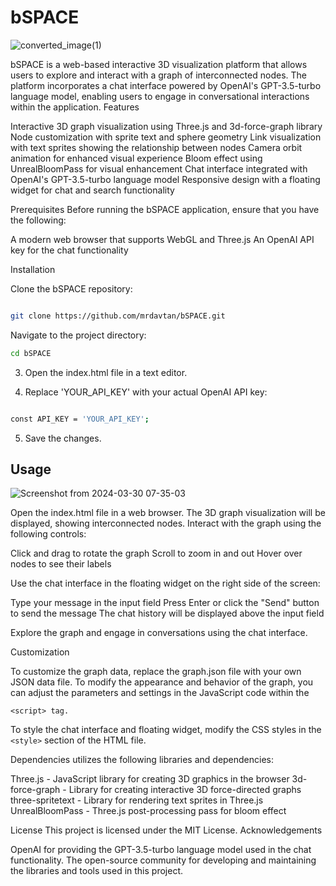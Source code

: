 # bSPACE

![converted_image(1)](https://github.com/mrdavtan/bSPACE/assets/21132073/6a9321c2-ba31-4414-9341-51ee8c2f5cd6)

bSPACE is a web-based interactive 3D visualization platform that allows users to explore and interact with a graph of interconnected nodes. The platform incorporates a chat interface powered by OpenAI's GPT-3.5-turbo language model, enabling users to engage in conversational interactions within the application.
Features

Interactive 3D graph visualization using Three.js and 3d-force-graph library
Node customization with sprite text and sphere geometry
Link visualization with text sprites showing the relationship between nodes
Camera orbit animation for enhanced visual experience
Bloom effect using UnrealBloomPass for visual enhancement
Chat interface integrated with OpenAI's GPT-3.5-turbo language model
Responsive design with a floating widget for chat and search functionality

Prerequisites
Before running the bSPACE application, ensure that you have the following:

A modern web browser that supports WebGL and Three.js
An OpenAI API key for the chat functionality

Installation

Clone the bSPACE repository:

```bash

git clone https://github.com/mrdavtan/bSPACE.git

```

Navigate to the project directory:

```bash
cd bSPACE

```
3. Open the index.html file in a text editor.

4. Replace 'YOUR_API_KEY' with your actual OpenAI API key:

```bash

const API_KEY = 'YOUR_API_KEY';

```

5. Save the changes.

## Usage

![Screenshot from 2024-03-30 07-35-03](https://github.com/mrdavtan/bSPACE/assets/21132073/d3adee5a-cb0a-45f8-a136-a34351a602c7)

Open the index.html file in a web browser.
The 3D graph visualization will be displayed, showing interconnected nodes.
Interact with the graph using the following controls:

Click and drag to rotate the graph
Scroll to zoom in and out
Hover over nodes to see their labels


Use the chat interface in the floating widget on the right side of the screen:

Type your message in the input field
Press Enter or click the "Send" button to send the message
The chat history will be displayed above the input field


Explore the graph and engage in conversations using the chat interface.

Customization

To customize the graph data, replace the graph.json file with your own JSON data file.
To modify the appearance and behavior of the graph, you can adjust the parameters and settings in the JavaScript code within the
```
<script> tag.
```
To style the chat interface and floating widget, modify the CSS styles in the ``` <style>``` section of the HTML file.

Dependencies
 utilizes the following libraries and dependencies:

Three.js - JavaScript library for creating 3D graphics in the browser
3d-force-graph - Library for creating interactive 3D force-directed graphs
three-spritetext - Library for rendering text sprites in Three.js
UnrealBloomPass - Three.js post-processing pass for bloom effect

License
This project is licensed under the MIT License.
Acknowledgements

OpenAI for providing the GPT-3.5-turbo language model used in the chat functionality.
The open-source community for developing and maintaining the libraries and tools used in this project.






